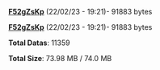 [**F52gZsKp**](/data/F52gZsKp.txt) (22/02/23 - 19:21)- 91883 bytes

[**F52gZsKp**](/data/F52gZsKp.txt) (22/02/23 - 19:21)- 91883 bytes

**Total Datas**: 11359

**Total Size**: 73.98 MB / 74.0 MB